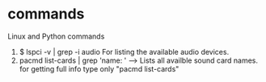 # commands
Linux and Python commands
1) $ lspci -v | grep -i audio
For listing the available audio devices.
2) pacmd list-cards | grep 'name: ' --> Lists all availble sound card names.
 for getting full info type only "pacmd list-cards"
